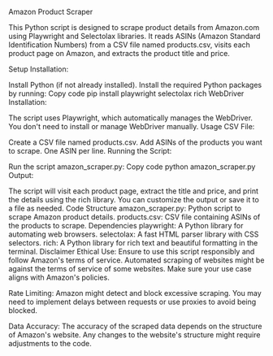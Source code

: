 Amazon Product Scraper

This Python script is designed to scrape product details from Amazon.com using Playwright and Selectolax libraries. It reads ASINs (Amazon Standard Identification Numbers) from a CSV file named products.csv, visits each product page on Amazon, and extracts the product title and price.

Setup
Installation:

Install Python (if not already installed).
Install the required Python packages by running:
Copy code
pip install playwright selectolax rich
WebDriver Installation:

The script uses Playwright, which automatically manages the WebDriver. You don't need to install or manage WebDriver manually.
Usage
CSV File:

Create a CSV file named products.csv.
Add ASINs of the products you want to scrape. One ASIN per line.
Running the Script:

Run the script amazon_scraper.py:
Copy code
python amazon_scraper.py
Output:

The script will visit each product page, extract the title and price, and print the details using the rich library.
You can customize the output or save it to a file as needed.
Code Structure
amazon_scraper.py: Python script to scrape Amazon product details.
products.csv: CSV file containing ASINs of the products to scrape.
Dependencies
playwright: A Python library for automating web browsers.
selectolax: A fast HTML parser library with CSS selectors.
rich: A Python library for rich text and beautiful formatting in the terminal.
Disclaimer
Ethical Use: Ensure to use this script responsibly and follow Amazon's terms of service. Automated scraping of websites might be against the terms of service of some websites. Make sure your use case aligns with Amazon's policies.

Rate Limiting: Amazon might detect and block excessive scraping. You may need to implement delays between requests or use proxies to avoid being blocked.

Data Accuracy: The accuracy of the scraped data depends on the structure of Amazon's website. Any changes to the website's structure might require adjustments to the code.






